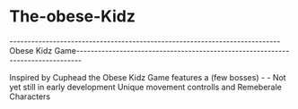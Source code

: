 # The-obese-Kidz
---------------------------------------------------------------------------Obese Kidz Game-------------------------------------------------------------------------------

Inspired by Cuphead the Obese Kidz Game features a (few bosses) - - Not yet still in early development
Unique movement controlls
and Remeberale Characters
